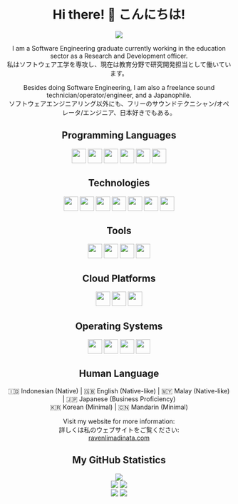 <link rel="stylesheet" href="https://cdn.jsdelivr.net/gh/devicons/devicon@v2.15.1/devicon.min.css">
          
<h1 align="center">Hi there! 👋 こんにちは!</h1>
<p align="center">
  <img src="https://capsule-render.vercel.app/api?type=venom&height=200&color=gradient&text=My%20name%20is%20Raven%20Limadinata!&fontSize=48&desc=You%20can%20call%20me%20Raven!%20「レイヴン」って呼んでください!&descAlign=50&animation=fadeIn">
</p>

<p align="center">
  I am a Software Engineering graduate currently working in the education sector as a Research and Development officer.<br>
  私はソフトウェア工学を専攻し、現在は教育分野で研究開発担当として働いています。
</p>

<p align="center">
  Besides doing Software Engineering, I am also a freelance sound technician/operator/engineer, and a Japanophile.<br>
  ソフトウェアエンジニアリング以外にも、フリーのサウンドテクニシャン/オペレータ/エンジニア、日本好きでもある。
</p>

<h2 align="center">Programming Languages</h2>
<p align="center">
  <span>
    <img src="https://cdn.jsdelivr.net/gh/devicons/devicon/icons/cplusplus/cplusplus-original.svg" width="32px" />
    <img src="https://cdn.jsdelivr.net/gh/devicons/devicon/icons/csharp/csharp-original.svg" width="32px" />
    <img src="https://cdn.jsdelivr.net/gh/devicons/devicon/icons/javascript/javascript-original.svg" width="32px" />
    <img src="https://cdn.jsdelivr.net/gh/devicons/devicon/icons/java/java-original.svg" width="32px" />
    <img src="https://cdn.jsdelivr.net/gh/devicons/devicon/icons/kotlin/kotlin-original.svg" width="32px" />
    <img src="https://cdn.jsdelivr.net/gh/devicons/devicon/icons/python/python-original.svg" width="32px" />
  </span>
</p>

<h2 align="center">Technologies</h2>
<p align="center">
  <span>
    <img src="https://cdn.jsdelivr.net/gh/devicons/devicon/icons/nodejs/nodejs-original.svg" width="32px" />
    <img src="https://cdn.jsdelivr.net/gh/devicons/devicon/icons/discordjs/discordjs-original.svg" width="32px" />
    <img src="https://cdn.jsdelivr.net/gh/devicons/devicon/icons/bootstrap/bootstrap-original.svg" width="32px" />
    <img src="https://cdn.jsdelivr.net/gh/devicons/devicon/icons/dot-net/dot-net-original.svg" width="32px" />
    <img src="https://cdn.jsdelivr.net/gh/devicons/devicon/icons/arduino/arduino-original.svg" width="32px" />
    <img src="https://cdn.jsdelivr.net/gh/devicons/devicon/icons/pandas/pandas-original.svg" width="32px" />
    <img src="https://cdn.jsdelivr.net/gh/devicons/devicon/icons/mysql/mysql-original.svg" width="32px" />
  </span>
</p>

<h2 align="center">Tools</h2>
<p align="center">
  <span>
    <img src="https://cdn.jsdelivr.net/gh/devicons/devicon/icons/vscode/vscode-original.svg" width="32px" />
    <img src="https://cdn.jsdelivr.net/gh/devicons/devicon/icons/visualstudio/visualstudio-plain.svg" width="32px" />
    <img src="https://cdn.jsdelivr.net/gh/devicons/devicon/icons/androidstudio/androidstudio-original.svg" width="32px" />
    <img src="https://cdn.jsdelivr.net/gh/devicons/devicon/icons/unity/unity-original.svg" width="32px" />
  </span>
</p>

<h2 align="center">Cloud Platforms</h2>
<p align="center">
  <span>
    <img src="https://cdn.jsdelivr.net/gh/devicons/devicon/icons/amazonwebservices/amazonwebservices-original.svg" width="32px" />
    <img src="https://cdn.jsdelivr.net/gh/devicons/devicon/icons/googlecloud/googlecloud-original.svg" width="32px" />
    <img src="https://cdn.jsdelivr.net/gh/devicons/devicon/icons/azure/azure-original.svg" width="32px" />
  </span>
</p>

<h2 align="center">Operating Systems</h2>
<p align="center">
  <span>
    <img src="https://cdn.jsdelivr.net/gh/devicons/devicon/icons/windows8/windows8-original.svg" width="32px" />
    <img src="https://cdn.jsdelivr.net/gh/devicons/devicon/icons/ubuntu/ubuntu-plain.svg" width="32px" />
    <img src="https://cdn.jsdelivr.net/gh/devicons/devicon/icons/centos/centos-original.svg" width="32px" />
    <img src="https://cdn.jsdelivr.net/gh/devicons/devicon/icons/android/android-original.svg" width="32px" />
  </span>
</p>

<h2 align="center">Human Language</h2>
<p align="center">
  🇮🇩 Indonesian (Native) | 🇬🇧 English (Native-like) | 🇲🇾 Malay (Native-like) | 🇯🇵 Japanese (Business Proficiency)<br>
  🇰🇷 Korean (Minimal) | 🇨🇳 Mandarin (Minimal)
</p>

<p align="center">Visit my website for more information:<br>
詳しくは私のウェブサイトをご覧ください:<br>
<a href="https://ravenlimadinata.com">ravenlimadinata.com</a></p>

<h2 align="center">My GitHub Statistics</h2>
<p align="center"><img src="http://github-profile-summary-cards.vercel.app/api/cards/profile-details?username=ravendinata&theme=discord_old_blurple"><br>
<span><img src="http://github-profile-summary-cards.vercel.app/api/cards/repos-per-language?username=ravendinata&theme=discord_old_blurple">
  <img src="http://github-profile-summary-cards.vercel.app/api/cards/most-commit-language?username=ravendinata&theme=discord_old_blurple"></span><br>
<span><img src="http://github-profile-summary-cards.vercel.app/api/cards/productive-time?username=ravendinata&theme=discord_old_blurple&utcOffset=8">
<img src="http://github-profile-summary-cards.vercel.app/api/cards/stats?username=ravendinata&theme=discord_old_blurple"></span>
</p>

<!--
**ravendinata/ravendinata** is a ✨ _special_ ✨ repository because its `README.md` (this file) appears on your GitHub profile.

Here are some ideas to get you started:

- 🔭 I’m currently working on ...
- 🌱 I’m currently learning ...
- 👯 I’m looking to collaborate on ...
- 🤔 I’m looking for help with ...
- 💬 Ask me about ...
- 📫 How to reach me: ...
- 😄 Pronouns: ...
- ⚡ Fun fact: ...
-->
